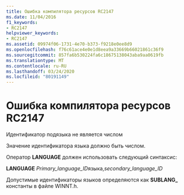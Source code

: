 ```yaml
---
title: Ошибка компилятора ресурсов RC2147
ms.date: 11/04/2016
f1_keywords:
- RC2147
helpviewer_keywords:
- RC2147
ms.assetid: 09974f06-1731-4e70-b373-f9218e0ee8d9
ms.openlocfilehash: f76c61ace4e0e1d8eea9a33669b66021861c36f9
ms.sourcegitcommit: 857fa6b530224fa6c18675138043aba9aa0619fb
ms.translationtype: MT
ms.contentlocale: ru-RU
ms.lasthandoff: 03/24/2020
ms.locfileid: "80191149"
---
```

# <a name="resource-compiler-error-rc2147"></a>Ошибка компилятора ресурсов RC2147

Идентификатор подязыка не является числом

Значение идентификатора языка должно быть числом.

Оператор **LANGUAGE** должен использовать следующий синтаксис:

**LANGUAGE** *Primary_language_ID*языка,*secondary_language_ID*

Допустимые идентификаторы языков определяются как **SUBLANG_** константы в файле WINNT.h.
